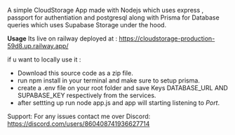 A simple CloudStorage App made with Nodejs which uses express , passport for authentiation and postgresql along with Prisma for Database queries which uses Supabase Storage 
under the hood.

**Usage**
Its live on railway deployed at : https://cloudstorage-production-59d8.up.railway.app/

if u want to locally use it :
- Download this source code as a zip file.
- run npm install in your terminal and make sure to setup prisma.
- create a .env file on your root folder and save Keys DATABASE_URL AND SUPABASE_KEY respectively from the services.
- after settting up run node app.js and app will starting listening to *Port*.

Support: 
For any issues contact me over Discord: https://discord.com/users/860408741936627714

